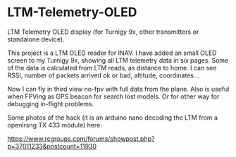 # LTM-Telemetry-OLED
LTM Telemetry OLED display (for Turnigy 9x, other transmitters or standalone device).


This project is a  LTM OLED reader for INAV. I have added an small OLED screen to my Turnigy 9x, showing all LTM telemetry data in six pages. Some of the data is calculated from LTM reads, as distance to home. I can see RSSI, number of packets arrived ok or bad, altitude, coordinates...

Now I can fly in third view no-fpv with full data from the plane. Also is useful when FPVing as GPS beacon for search lost models. Or for other way for debugging in-flight problems.

Some photos of the hack (it is an arduino nano decoding the LTM from a openlrsng TX 433 módule) here:

https://www.rcgroups.com/forums/showpost.php?p=37011233&postcount=11930












